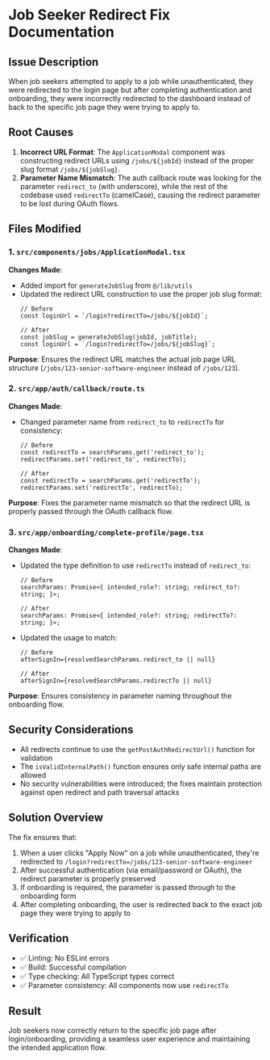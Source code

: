 # Job Seeker Redirect Fix Documentation

## Issue Description
When job seekers attempted to apply to a job while unauthenticated, they were redirected to the login page but after completing authentication and onboarding, they were incorrectly redirected to the dashboard instead of back to the specific job page they were trying to apply to.

## Root Causes
1. **Incorrect URL Format**: The `ApplicationModal` component was constructing redirect URLs using `/jobs/${jobId}` instead of the proper slug format `/jobs/${jobSlug}`.
2. **Parameter Name Mismatch**: The auth callback route was looking for the parameter `redirect_to` (with underscore), while the rest of the codebase used `redirectTo` (camelCase), causing the redirect parameter to be lost during OAuth flows.

## Files Modified

### 1. `src/components/jobs/ApplicationModal.tsx`
**Changes Made**:
- Added import for `generateJobSlug` from `@/lib/utils`
- Updated the redirect URL construction to use the proper job slug format:
  ```tsx
  // Before
  const loginUrl = `/login?redirectTo=/jobs/${jobId}`;

  // After
  const jobSlug = generateJobSlug(jobId, jobTitle);
  const loginUrl = `/login?redirectTo=/jobs/${jobSlug}`;
  ```

**Purpose**: Ensures the redirect URL matches the actual job page URL structure (`/jobs/123-senior-software-engineer` instead of `/jobs/123`).

### 2. `src/app/auth/callback/route.ts`
**Changes Made**:
- Changed parameter name from `redirect_to` to `redirectTo` for consistency:
  ```tsx
  // Before
  const redirectTo = searchParams.get('redirect_to');
  redirectParams.set('redirect_to', redirectTo);

  // After
  const redirectTo = searchParams.get('redirectTo');
  redirectParams.set('redirectTo', redirectTo);
  ```

**Purpose**: Fixes the parameter name mismatch so that the redirect URL is properly passed through the OAuth callback flow.

### 3. `src/app/onboarding/complete-profile/page.tsx`
**Changes Made**:
- Updated the type definition to use `redirectTo` instead of `redirect_to`:
  ```tsx
  // Before
  searchParams: Promise<{ intended_role?: string; redirect_to?: string; }>;

  // After
  searchParams: Promise<{ intended_role?: string; redirectTo?: string; }>;
  ```
- Updated the usage to match:
  ```tsx
  // Before
  afterSignIn={resolvedSearchParams.redirect_to || null}

  // After
  afterSignIn={resolvedSearchParams.redirectTo || null}
  ```

**Purpose**: Ensures consistency in parameter naming throughout the onboarding flow.

## Security Considerations
- All redirects continue to use the `getPostAuthRedirectUrl()` function for validation
- The `isValidInternalPath()` function ensures only safe internal paths are allowed
- No security vulnerabilities were introduced; the fixes maintain protection against open redirect and path traversal attacks

## Solution Overview
The fix ensures that:
1. When a user clicks "Apply Now" on a job while unauthenticated, they're redirected to `/login?redirectTo=/jobs/123-senior-software-engineer`
2. After successful authentication (via email/password or OAuth), the redirect parameter is properly preserved
3. If onboarding is required, the parameter is passed through to the onboarding form
4. After completing onboarding, the user is redirected back to the exact job page they were trying to apply to

## Verification
- ✅ Linting: No ESLint errors
- ✅ Build: Successful compilation
- ✅ Type checking: All TypeScript types correct
- ✅ Parameter consistency: All components now use `redirectTo`

## Result
Job seekers now correctly return to the specific job page after login/onboarding, providing a seamless user experience and maintaining the intended application flow.